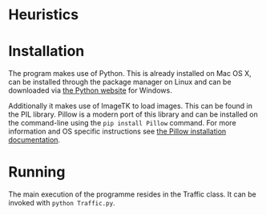 Heuristics
==========

# Installation 
The program makes use of Python. This is already installed on Mac OS X, can be installed through the package manager on Linux and can be downloaded via [the Python website](http://www.python.org) for Windows.

Additionally it makes use of ImageTK to load images. This can be found in the PIL library. Pillow is a modern port of this library and can be installed on the command-line using the `pip install Pillow` command. For more information and OS specific instructions see [the Pillow installation documentation](http://pillow.readthedocs.org/en/latest/installation.html).

# Running
The main execution of the programme resides in the Traffic class. It can be invoked with `python Traffic.py`. 
